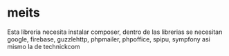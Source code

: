 # meits
Esta libreria necesita instalar composer, dentro de las librerias se necesitan
google, firebase, guzzlehttp, phpmailer, phpoffice, spipu, sympfony asi mismo
la de technickcom
